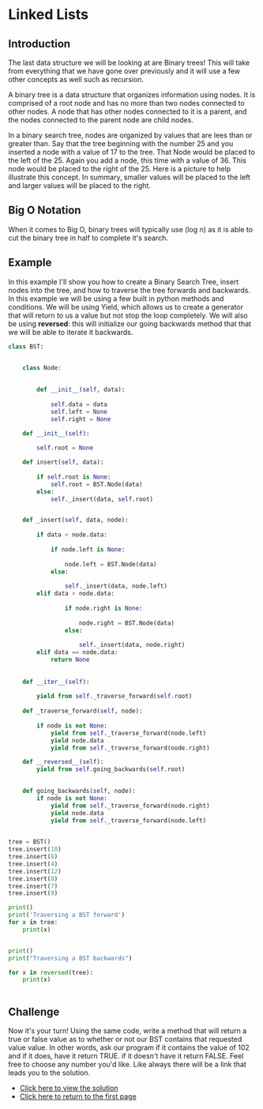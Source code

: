 # Linked Lists

## Introduction
The last data structure we will be looking at are Binary trees! This will take from everything that we have gone over previously and it will use a few other concepts as well such as recursion. 

A binary tree is a data structure that organizes information using nodes. It is comprised of a root node and has no more than two nodes connected to other nodes. A node that has other nodes connected to it is a parent, and the nodes connected to the parent node are child nodes. 

In a binary search tree, nodes are organized by values that are lees than or greater than. Say that the tree beginning with the number 25 and you inserted a node with a value of 17 to the tree. That Node would be placed to the left of the 25. Again you add a node, this time with a value of 36. This node would  be placed to the right of the 25. Here is a picture to help illustrate this concept. In summary, smaller values will be placed to the left and larger values will be placed to the right.

## Big O Notation
When it comes to Big O, binary trees will typically use (log n) as it is able to cut the binary tree in half to complete it's search.

## Example
In this example I'll show you how to create a Binary Search Tree, insert nodes into the tree, and how to traverse the tree forwards and backwards. In this example we will be using a few built in python methods and conditions. We will be using Yield, which allows us to create a generator that will return to us a value but not stop the loop completely. We will also be using __reversed__: this will initialize our going backwards method that that we will be able to iterate it backwards. 

```python
class BST:
    

    class Node:
        

        def __init__(self, data):
    
            self.data = data
            self.left = None
            self.right = None

    def __init__(self):
        
        self.root = None

    def insert(self, data):
        
        if self.root is None:
            self.root = BST.Node(data)
        else:
            self._insert(data, self.root)  


    def _insert(self, data, node):
             
        if data < node.data:
         
            if node.left is None:
                
                node.left = BST.Node(data)
            else:
                
                self._insert(data, node.left)
        elif data > node.data:
      
                if node.right is None:
               
                    node.right = BST.Node(data)
                else:
                
                    self._insert(data, node.right)
        elif data == node.data:
            return None
    
  
    def __iter__(self):
      
        yield from self._traverse_forward(self.root)  
        
    def _traverse_forward(self, node):
       
        if node is not None:
            yield from self._traverse_forward(node.left)
            yield node.data
            yield from self._traverse_forward(node.right)

    def __reversed__(self):
        yield from self.going_backwards(self.root)
            

    def going_backwards(self, node):
        if node is not None:
            yield from self._traverse_forward(node.right)
            yield node.data
            yield from self._traverse_forward(node.left)

  
tree = BST()
tree.insert(10)
tree.insert(6)
tree.insert(4)
tree.insert(12)
tree.insert(8)
tree.insert(7)
tree.insert(9)

print()
print('Traversing a BST forward')
for x in tree:
    print(x)


print()
print("Traversing a BST backwards")

for x in reversed(tree):
    print(x)
    
```

## Challenge

Now it's your turn! Using the same code, write a method that will return a true or false value as to whether or not our BST contains that requested value value. In other words, ask our program if it contains the value of 102 and if it does, have it return TRUE. if it doesn't have it return FALSE. Feel free to choose any number you'd like. Like always there will be a link that leads you to the solution.

- [Click here to view the solution](trees_challenge.md)
- [Click here to return to the first page](README.md)